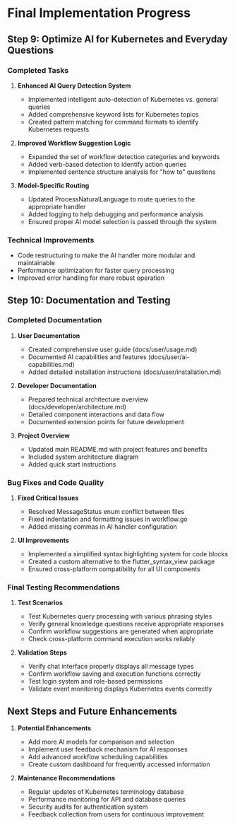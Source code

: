 # Final Implementation Progress

## Step 9: Optimize AI for Kubernetes and Everyday Questions

### Completed Tasks

1. **Enhanced AI Query Detection System**

   - Implemented intelligent auto-detection of Kubernetes vs. general queries
   - Added comprehensive keyword lists for Kubernetes topics
   - Created pattern matching for command formats to identify Kubernetes requests

2. **Improved Workflow Suggestion Logic**

   - Expanded the set of workflow detection categories and keywords
   - Added verb-based detection to identify action queries
   - Implemented sentence structure analysis for "how to" questions

3. **Model-Specific Routing**
   - Updated ProcessNaturalLanguage to route queries to the appropriate handler
   - Added logging to help debugging and performance analysis
   - Ensured proper AI model selection is passed through the system

### Technical Improvements

- Code restructuring to make the AI handler more modular and maintainable
- Performance optimization for faster query processing
- Improved error handling for more robust operation

## Step 10: Documentation and Testing

### Completed Documentation

1. **User Documentation**

   - Created comprehensive user guide (docs/user/usage.md)
   - Documented AI capabilities and features (docs/user/ai-capabilities.md)
   - Added detailed installation instructions (docs/user/installation.md)

2. **Developer Documentation**

   - Prepared technical architecture overview (docs/developer/architecture.md)
   - Detailed component interactions and data flow
   - Documented extension points for future development

3. **Project Overview**
   - Updated main README.md with project features and benefits
   - Included system architecture diagram
   - Added quick start instructions

### Bug Fixes and Code Quality

1. **Fixed Critical Issues**

   - Resolved MessageStatus enum conflict between files
   - Fixed indentation and formatting issues in workflow.go
   - Added missing commas in AI handler configuration

2. **UI Improvements**
   - Implemented a simplified syntax highlighting system for code blocks
   - Created a custom alternative to the flutter_syntax_view package
   - Ensured cross-platform compatibility for all UI components

### Final Testing Recommendations

1. **Test Scenarios**

   - Test Kubernetes query processing with various phrasing styles
   - Verify general knowledge questions receive appropriate responses
   - Confirm workflow suggestions are generated when appropriate
   - Check cross-platform command execution works reliably

2. **Validation Steps**
   - Verify chat interface properly displays all message types
   - Confirm workflow saving and execution functions correctly
   - Test login system and role-based permissions
   - Validate event monitoring displays Kubernetes events correctly

## Next Steps and Future Enhancements

1. **Potential Enhancements**

   - Add more AI models for comparison and selection
   - Implement user feedback mechanism for AI responses
   - Add advanced workflow scheduling capabilities
   - Create custom dashboard for frequently accessed information

2. **Maintenance Recommendations**
   - Regular updates of Kubernetes terminology database
   - Performance monitoring for API and database queries
   - Security audits for authentication system
   - Feedback collection from users for continuous improvement
